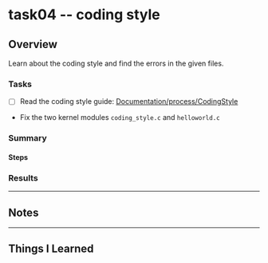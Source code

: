 # task04 -- coding style

## Overview

Learn about the coding style and find the errors in the given files.

### Tasks

- [ ] Read the coding style guide: [Documentation/process/CodingStyle](https://github.com/torvalds/linux/blob/master/Documentation/process/coding-style.rst)

- Fix the two kernel modules `coding_style.c` and `helloworld.c`

### Summary

#### Steps

### Results

___

## Notes

___

## Things I Learned